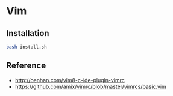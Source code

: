 # Vim

## Installation

```bash
bash install.sh
```

## Reference

- http://oenhan.com/vim8-c-ide-plugin-vimrc
- https://github.com/amix/vimrc/blob/master/vimrcs/basic.vim
